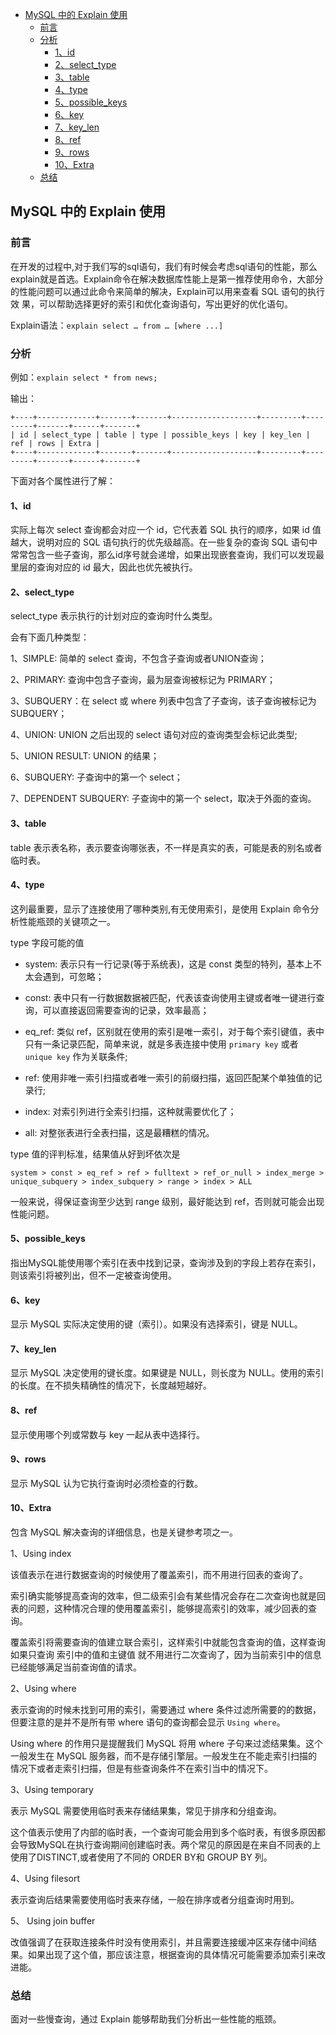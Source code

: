 <!-- START doctoc generated TOC please keep comment here to allow auto update -->
<!-- DON'T EDIT THIS SECTION, INSTEAD RE-RUN doctoc TO UPDATE -->

- [MySQL 中的 Explain 使用](#mysql-%E4%B8%AD%E7%9A%84-explain-%E4%BD%BF%E7%94%A8)
  - [前言](#%E5%89%8D%E8%A8%80)
  - [分析](#%E5%88%86%E6%9E%90)
    - [1、id](#1id)
    - [2、select_type](#2select_type)
    - [3、table](#3table)
    - [4、type](#4type)
    - [5、possible_keys](#5possible_keys)
    - [6、key](#6key)
    - [7、key_len](#7key_len)
    - [8、ref](#8ref)
    - [9、rows](#9rows)
    - [10、Extra](#10extra)
  - [总结](#%E6%80%BB%E7%BB%93)

<!-- END doctoc generated TOC please keep comment here to allow auto update -->

## MySQL 中的 Explain 使用  

### 前言

在开发的过程中,对于我们写的sql语句，我们有时候会考虑sql语句的性能，那么explain就是首选。Explain命令在解决数据库性能上是第一推荐使用命令，大部分的性能问题可以通过此命令来简单的解决，Explain可以用来查看 SQL 语句的执行效 果，可以帮助选择更好的索引和优化查询语句，写出更好的优化语句。

Explain语法：`explain select … from … [where ...]`   

### 分析

例如：`explain select * from news;`

输出：

```
+----+-------------+-------+-------+-------------------+---------+---------+-------+------+-------+
| id | select_type | table | type | possible_keys | key | key_len | ref | rows | Extra |
+----+-------------+-------+-------+-------------------+---------+---------+-------+------+-------+

```

下面对各个属性进行了解：  

#### 1、id

实际上每次 select 查询都会对应一个 id，它代表着 SQL 执行的顺序，如果 id 值越大，说明对应的 SQL 语句执行的优先级越高。在一些复杂的查询 SQL 语句中常常包含一些子查询，那么id序号就会递增，如果出现嵌套查询，我们可以发现最里层的查询对应的 id 最大，因此也优先被执行。  

#### 2、select_type  

select_type 表示执行的计划对应的查询时什么类型。  

会有下面几种类型：   

1、SIMPLE: 简单的 select 查询，不包含子查询或者UNION查询；  

2、PRIMARY: 查询中包含子查询，最为层查询被标记为 PRIMARY；   

3、SUBQUERY：在 select 或 where 列表中包含了子查询，该子查询被标记为 SUBQUERY；   

4、UNION: UNION 之后出现的 select 语句对应的查询类型会标记此类型;   

5、UNION RESULT: UNION 的结果；      

6、SUBQUERY: 子查询中的第一个 select；  

7、DEPENDENT SUBQUERY: 子查询中的第一个 select，取决于外面的查询。   

#### 3、table

table 表示表名称，表示要查询哪张表，不一样是真实的表，可能是表的别名或者临时表。   

#### 4、type  

这列最重要，显示了连接使用了哪种类别,有无使用索引，是使用 Explain 命令分析性能瓶颈的关键项之一。   

type 字段可能的值   

- system: 表示只有一行记录(等于系统表)，这是 const 类型的特列，基本上不太会遇到，可忽略；

- const: 表中只有一行数据数据被匹配，代表该查询使用主键或者唯一键进行查询，可以直接返回需要查询的记录，效率最高；

- eq_ref: 类似 ref，区别就在使用的索引是唯一索引，对于每个索引键值，表中只有一条记录匹配，简单来说，就是多表连接中使用 `primary key` 或者 `unique key` 作为关联条件;

- ref: 使用非唯一索引扫描或者唯一索引的前缀扫描，返回匹配某个单独值的记录行;

- index: 对索引列进行全索引扫描，这种就需要优化了；

- all: 对整张表进行全表扫描，这是最糟糕的情况。    

type 值的评判标准，结果值从好到坏依次是  

`system > const > eq_ref > ref > fulltext > ref_or_null > index_merge > unique_subquery > index_subquery > range > index > ALL`

一般来说，得保证查询至少达到 range 级别，最好能达到 ref，否则就可能会出现性能问题。    

#### 5、possible_keys

指出MySQL能使用哪个索引在表中找到记录，查询涉及到的字段上若存在索引，则该索引将被列出，但不一定被查询使用。   

#### 6、key

显示 MySQL 实际决定使用的键（索引）。如果没有选择索引，键是 NULL。  

#### 7、key_len 

显示 MySQL 决定使用的键长度。如果键是 NULL，则长度为 NULL。使用的索引的长度。在不损失精确性的情况下，长度越短越好。   

#### 8、ref 

显示使用哪个列或常数与 key 一起从表中选择行。  

#### 9、rows  

显示 MySQL 认为它执行查询时必须检查的行数。  

#### 10、Extra  

包含 MySQL 解决查询的详细信息，也是关键参考项之一。   

1、Using index  

该值表示在进行数据查询的时候使用了覆盖索引，而不用进行回表的查询了。

索引确实能够提高查询的效率，但二级索引会有某些情况会存在二次查询也就是回表的问题，这种情况合理的使用覆盖索引，能够提高索引的效率，减少回表的查询。

覆盖索引将需要查询的值建立联合索引，这样索引中就能包含查询的值，这样查询如果只查询 索引中的值和主键值 就不用进行二次查询了，因为当前索引中的信息已经能够满足当前查询值的请求。
   
2、Using where  

表示查询的时候未找到可用的索引，需要通过 where 条件过滤所需要的的数据，但要注意的是并不是所有带 where 语句的查询都会显示 `Using where`。  

Using where 的作用只是提醒我们 MySQL 将用 where 子句来过滤结果集。这个一般发生在 MySQL 服务器，而不是存储引擎层。一般发生在不能走索引扫描的情况下或者走索引扫描，但是有些查询条件不在索引当中的情况下。   

3、Using temporary

表示 MySQL 需要使用临时表来存储结果集，常见于排序和分组查询。  

这个值表示使用了内部的临时表，一个查询可能会用到多个临时表，有很多原因都会导致MySQL在执行查询期间创建临时表。两个常见的原因是在来自不同表的上使用了DISTINCT,或者使用了不同的 ORDER BY和 GROUP BY 列。  

4、Using filesort  

表示查询后结果需要使用临时表来存储，一般在排序或者分组查询时用到。   

5、 Using join buffer  

改值强调了在获取连接条件时没有使用索引，并且需要连接缓冲区来存储中间结果。如果出现了这个值，那应该注意，根据查询的具体情况可能需要添加索引来改进能。  

### 总结

面对一些慢查询，通过 Explain 能够帮助我们分析出一些性能的瓶颈。   
